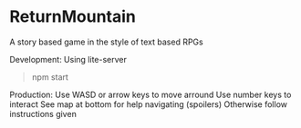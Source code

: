 # ReturnMountain
A story based game in the style of text based RPGs

Development:
Using lite-server
>npm start

Production:
Use WASD or arrow keys to move arround
Use number keys to interact
See map at bottom for help navigating (spoilers)
Otherwise follow instructions given
